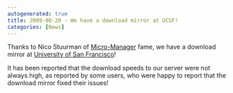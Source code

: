 ```yaml
---
autogenerated: true
title: 2009-08-20 - We have a download mirror at UCSF!
categories: [News]
---
```


Thanks to Nico Stuurman of [Micro-Manager](http://www.micro-manager.org/) fame, we have a download mirror at [University of San Francisco](http://valelab.ucsf.edu/~schindelin/)!

It has been reported that the download speeds to our server were not always high, as reported by some users, who were happy to report that the download mirror fixed their issues!


